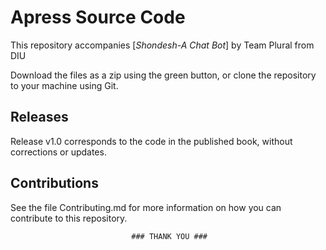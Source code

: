 # Apress Source Code

This repository accompanies [*Shondesh-A Chat Bot*] by Team Plural from DIU



Download the files as a zip using the green button, or clone the repository to your machine using Git.

## Releases

Release v1.0 corresponds to the code in the published book, without corrections or updates.

## Contributions

See the file Contributing.md for more information on how you can contribute to this repository.

                                
                               ### THANK YOU ###
